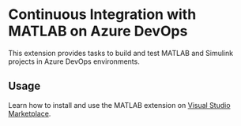 # Continuous Integration with MATLAB on Azure DevOps

This extension provides tasks to build and test MATLAB and Simulink projects in Azure DevOps environments.

## Usage 

Learn how to install and use the MATLAB extension on [Visual Studio Marketplace](https://marketplace.visualstudio.com/items?itemName=MathWorks.matlab-azure-devops-extension).
